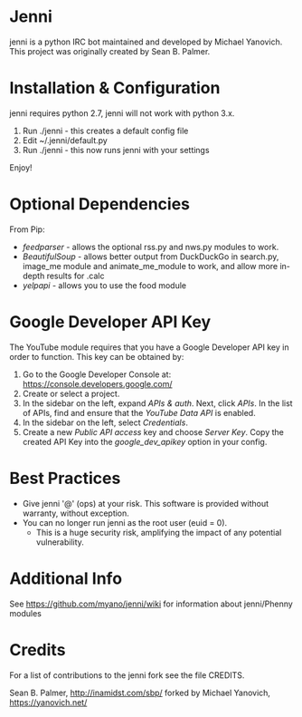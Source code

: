 Jenni
=====

jenni is a python IRC bot maintained and developed by Michael Yanovich. This project was originally created by Sean B. Palmer.

Installation & Configuration
============================
jenni requires python 2.7, jenni will not work with python 3.x.

1. Run ./jenni - this creates a default config file
2. Edit ~/.jenni/default.py
3. Run ./jenni - this now runs jenni with your settings

Enjoy!

Optional Dependencies
=====================

From Pip:
- *feedparser* - allows the optional rss.py and nws.py modules to work.
- *BeautifulSoup* - allows better output from DuckDuckGo in search.py, image_me module and animate_me_module to work, and allow more in-depth results for .calc
- *yelpapi* - allows you to use the food module

Google Developer API Key
========================

The YouTube module requires that you have a Google Developer API key in order to function. This key can be obtained by:

1. Go to the Google Developer Console at: https://console.developers.google.com/
2. Create or select a project.
3. In the sidebar on the left, expand *APIs & auth*. Next, click *APIs*. In the list of APIs, find and ensure that the *YouTube Data API* is enabled.
4. In the sidebar on the left, select *Credentials*.
5. Create a new *Public API access* key and choose *Server Key*. Copy the created API Key into the *google_dev_apikey* option in your config.

Best Practices
==============

- Give jenni '@' (ops) at your risk. This software is provided without warranty, without exception.
- You can no longer run jenni as the root user (euid = 0).
  - This is a huge security risk, amplifying the impact of any potential vulnerability.

Additional Info
===============

See https://github.com/myano/jenni/wiki for information about jenni/Phenny modules

Credits
=======

For a list of contributions to the jenni fork see the file CREDITS.

Sean B. Palmer, http://inamidst.com/sbp/ forked by Michael Yanovich, https://yanovich.net/
